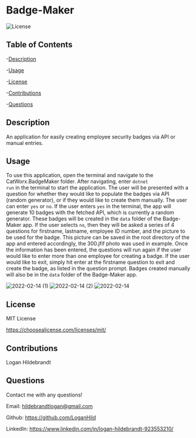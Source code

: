 
  # Badge-Maker

  ![License](https://img.shields.io/badge/license-MITLicense-success?style=plastic&logo=appveyor)

  ## Table of Contents
  -[Description](#description)

  -[Usage](#usage)

  -[License](#license)

  -[Contributions](#contributions)

  -[Questions](#questions)


  ## Description
  An application for easily creating employee security badges via API or manual entries.

  ## Usage
  To use this application, open the terminal and navigate to the CatWorx.BadgeMaker folder. After navigating, enter <code>dotnet run</code> in the terminal to start the application. The user will be presented with a question for whether they would like to populate the badges via API (random generator), or if they would like to create them manually. The user can enter <code>yes</code> or <code>no</code>. If the user enters <code>yes</code> in the terminal, the app will generate 10 badges with the fetched API, which is currently a random generator. These badges will be created in the <code>data</code> folder of the Badge-Maker app. If the user selects <code>no</code>, then they will be asked a series of 4 questions for firstname, lastname, employee ID number, and the picture to be used for the badge. This picture can be saved in the root directory of the app and entered accordingly, the 300.jfif photo was used in example. Once the information has been entered, the questions will run again if the user would like to enter more than one employee for creating a badge. If the user would like to exit, simply hit enter at the firstname question to exit and create the badge, as listed in the question prompt. Badges created manually will also be in the <code>data</code> folder of the Badge-Maker app. 
  
![2022-02-14 (1)](https://user-images.githubusercontent.com/82903685/153944868-20ac9e02-52df-4bdd-bd7e-5107df1e8dc8.png)
![2022-02-14 (2)](https://user-images.githubusercontent.com/82903685/153944761-2aac3d8b-001b-4486-9541-081b007e52d7.png)
![2022-02-14](https://user-images.githubusercontent.com/82903685/153944764-edf8cb97-a0bb-4468-b58d-673e984d0b3c.png)

  ## License
 
  MIT License

  <https://choosealicense.com/licenses/mit/>

  ## Contributions
  Logan Hildebrandt

  ## Questions
  Contact me with any questions!

  Email: <hildebrandtlogan@gmail.com>

  Github: <https://github.com/LoganHild>

  LinkedIn: <https://www.linkedin.com/in/logan-hildebrandt-923553210/>
